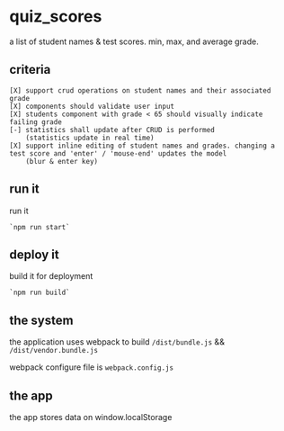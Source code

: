 # quiz_scores
a list of student names &amp; test scores. min, max, and average grade.

## criteria

    [X] support crud operations on student names and their associated grade
    [X] components should validate user input
    [X] students component with grade < 65 should visually indicate failing grade
    [-] statistics shall update after CRUD is performed
        (statistics update in real time)
    [X] support inline editing of student names and grades. changing a test score and 'enter' / 'mouse-end' updates the model
        (blur & enter key)

## run it
run it

    `npm run start`

## deploy it
build it for deployment

    `npm run build`

## the system

the application uses webpack to build `/dist/bundle.js` && `/dist/vendor.bundle.js`

webpack configure file is `webpack.config.js`

## the app

the app stores data on window.localStorage

